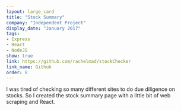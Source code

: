 ```yaml
---
layout: large_card
title: "Stock Summary"
company: "Independent Project"
display_date: "January 2017"
tags: 
- Express
- React
- NodeJS
show: true
link: https://github.com/rachelmad/stockChecker
link_name: Github
order: 8
---
```


I was tired of checking so many different sites to do due diligence on stocks. 
So I created the stock summary page with a little bit of web scraping and React.

